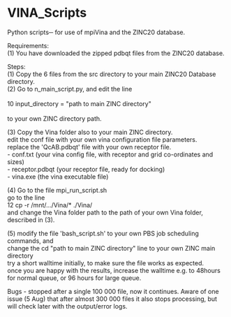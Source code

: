 # VINA_Scripts
Python scripts─ for use of mpiVina and the ZINC20 database.

Requirements:
<br>(1) You have downloaded the zipped pdbqt files from the ZINC20 database.

Steps:
<br>(1) Copy the 6 files from the src directory to your main ZINC20 Database directory.
<br>(2) Go to n_main_script.py, and edit the line
<br>
<br>10 input_directory = "path to main ZINC directory"
<br>
<br>to your own ZINC directory path.

(3) Copy the Vina folder also to your main ZINC directory.
<br> edit the conf file with your own vina configuration file parameters.
<br> replace the 'QcAB.pdbqt' file with your own receptor file.
<br> - conf.txt           (your vina config file, with receptor and grid co-ordinates and sizes)
<br> - receptor.pdbqt     (your receptor file, ready for docking)
<br> - vina.exe           (the vina executable file)

(4) Go to the file mpi_run_script.sh
<br> go to the line
<br> 12 cp -r /mnt/.../Vina/* ./Vina/
<br> and change the Vina folder path to the path of your own Vina folder, described in (3).

(5) modify the file 'bash_script.sh' to your own PBS job scheduling commands, and
<br> change the cd "path to main ZINC directory" line to your own ZINC main directory
<br> try a short walltime initially, to make sure the file works as expected.
<br> once you are happy with the results, increase the walltime e.g. to 48hours for normal queue, or 96 hours for large queue.

Bugs - 
stopped after a single 100 000 file, now it continues.
Aware of one issue (5 Aug) that after almost 300 000 files it also stops processing, but will check later with the output/error logs.
